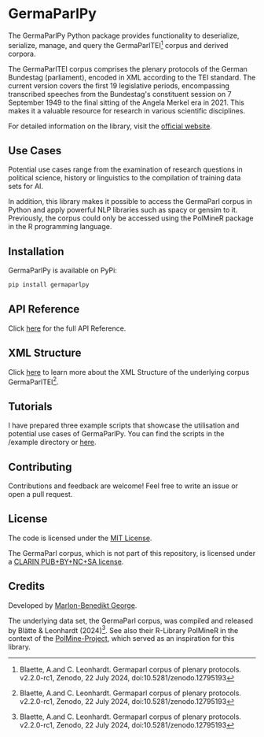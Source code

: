 # GermaParlPy

The GermaParlPy Python package provides functionality to deserialize, serialize, manage, and query the GermaParlTEI[^1]
 corpus and derived corpora.

The GermaParlTEI corpus comprises the plenary protocols of the German Bundestag (parliament), encoded in XML according to the TEI standard. The current version covers the first 19 legislative periods, encompassing transcribed speeches from the Bundestag's constituent session on 7 September 1949 to the final sitting of the Angela Merkel era in 2021. This makes it a valuable resource for research in various scientific disciplines.

For detailed information on the library, visit the [official website](https://nolram567.github.io/GermaParlPy/).

## Use Cases

Potential use cases range from the examination of research questions in political science, history or linguistics to the compilation of training data sets for AI.

In addition, this library makes it possible to access the GermaParl corpus in Python and apply powerful NLP libraries such as spacy or gensim to it. Previously, the corpus could only be accessed using the PolMineR package in the R programming language.

## Installation

GermaParlPy is available on PyPi:

```sh
pip install germaparlpy
```

## API Reference

Click [here](https://nolram567.github.io/GermaParlPy/) for the full API Reference.

## XML Structure

Click [here](https://nolram567.github.io/GermaParlPy/xml-structure.html) to learn more about the XML Structure of the underlying corpus GermaParlTEI[^1].

## Tutorials

I have prepared three example scripts that showcase the utilisation and potential use cases of GermaParlPy. You can find the scripts in the /example directory or [here](https://nolram567.github.io/GermaParlPy/tutorials.html).

## Contributing

Contributions and feedback are welcome! Feel free to write an issue or open a pull request.

## License

The code is licensed under the [MIT License](LICENSE).

The GermaParl corpus, which is not part of this repository, is licensed under a [CLARIN PUB+BY+NC+SA license](https://www.clarin.eu/content/licenses-and-clarin-categories).

## Credits

Developed by [Marlon-Benedikt George](https://github.com/https://github.com/Nolram567).

The underlying data set, the GermaParl corpus, was compiled and released by Blätte & Leonhardt (2024)[^1].
See also their R-Library PolMineR in the context of the [PolMine-Project](https://polmine.github.io/), which served as an inspiration for this library.

[^1]: Blaette, A.and C. Leonhardt. Germaparl corpus of plenary protocols. v2.2.0-rc1, Zenodo, 22 July 2024, doi:10.5281/zenodo.12795193